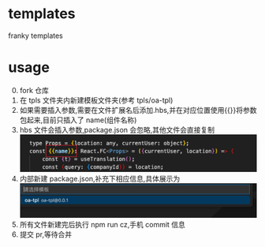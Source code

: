 # templates

franky templates

# usage

0. fork 仓库
1. 在 tpls 文件夹内新建模板文件夹(参考 tpls/oa-tpl)
2. 如果需要插入参数,需要在文件扩展名后添加.hbs,并在对应位置使用{{}}将参数包起来,目前只插入了 name(组件名称)
3. hbs 文件会插入参数,package.json 会忽略,其他文件会直接复制
   ![alt text](./assets/params.png)
4. 内部新建 package.json,补充下相应信息,具体展示为 ![](./assets/select.png)
5. 所有文件新建完后执行 npm run cz,手机 commit 信息
6. 提交 pr,等待合并
